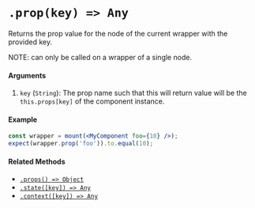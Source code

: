# `.prop(key) => Any`

Returns the prop value for the node of the current wrapper with the provided key. 

NOTE: can only be called on a wrapper of a single node.

#### Arguments

1. `key` (`String`): The prop name such that this will return value will be the `this.props[key]` 
of the component instance.



#### Example


```jsx
const wrapper = mount(<MyComponent foo={10} />);
expect(wrapper.prop('foo')).to.equal(10);
```


#### Related Methods

- [`.props() => Object`](props.md)
- [`.state([key]) => Any`](state.md)
- [`.context([key]) => Any`](context.md)
